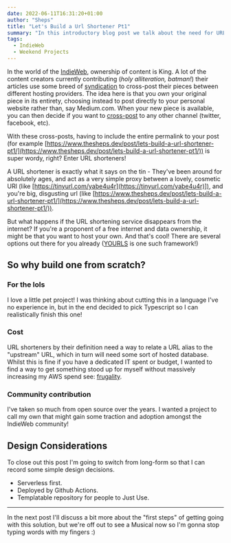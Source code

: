 ```yaml
---
date: 2022-06-11T16:31:20+01:00
author: "Sheps"
title: "Let's Build a Url Shortener Pt1"
summary: "In this introductory blog post we talk about the need for URL shorteners, and discuss some of the reasoning around building my own!"
tags:
  - IndieWeb
  - Weekend Projects
---
```


In the world of the [IndieWeb](https://indieweb.org), ownership of content is King. A lot of the content creators currently contributing (_holy alliteration, batman!_) their articles use some breed of [syndication](https://indieweb.org/Category:syndication) to cross-post their pieces between different hosting providers. The idea here is that you _own_ your original piece in its entirety, choosing instead to post directly to your personal website rather than, say Medium.com. When your new piece is available, you can then decide if you want to [cross-post](https://indieweb.org/cross-posting) to any other channel (twitter, facebook, etc).

With these cross-posts, having to include the entire permalink to your post (for example [https://www.thesheps.dev/post/lets-build-a-url-shortener-pt1/](https://www.thesheps.dev/post/lets-build-a-url-shortener-pt1/)) is super wordy, right? Enter URL shorteners!

A URL shortener is exactly what it says on the tin - They've been around for absolutely ages, and act as a very simple proxy between a lovely, cosmetic URl (like [https://tinyurl.com/yabe4u4r](https://tinyurl.com/yabe4u4r)]), and you're big, disgusting url (like [https://www.thesheps.dev/post/lets-build-a-url-shortener-pt1/](https://www.thesheps.dev/post/lets-build-a-url-shortener-pt1/)).

But what happens if the URL shortening service disappears from the internet? If you're a proponent of a free internet and data ownership, it might be that you want to host your own. And that's cool! There are several options out there for you already ([YOURLS](https://yourls.org/) is one such framework!)

## So why build one from scratch?

### For the lols

I love a little pet project! I was thinking about cutting this in a language I've no experience in, but in the end decided to pick Typescript so I can realistically finish this one!

### Cost

URL shorteners by their definition need a way to relate a URL alias to the "upstream" URL, which in turn will need some sort of hosted database. Whilst this is fine if you have a dedicated IT spent or budget, I wanted to find a way to get something stood up for myself without massively increasing my AWS spend see: [frugality](https://www.linkedin.com/pulse/20141112141927-75052-practice-frugality-amazon-leadership-principle-9/).

### Community contribution

I've taken so much from open source over the years. I wanted a project to call my own that might gain some traction and adoption amongst the IndieWeb community!

## Design Considerations

To close out this post I'm going to switch from long-form so that I can record some simple design decisions.

- Serverless first.
- Deployed by Github Actions.
- Templatable repository for people to Just Use.

---

In the next post I'll discuss a bit more about the "first steps" of getting going with this solution, but we're off out to see a Musical now so I'm gonna stop typing words with my fingers :)
